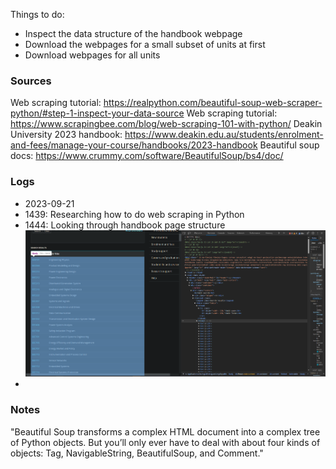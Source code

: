 Things to do:
- Inspect the data structure of the handbook webpage
- Download the webpages for a small subset of units at first
- Download webpages for all units

### Sources
Web scraping tutorial: https://realpython.com/beautiful-soup-web-scraper-python/#step-1-inspect-your-data-source 
Web scraping tutorial: https://www.scrapingbee.com/blog/web-scraping-101-with-python/
Deakin University 2023 handbook: https://www.deakin.edu.au/students/enrolment-and-fees/manage-your-course/handbooks/2023-handbook
Beautiful soup docs: https://www.crummy.com/software/BeautifulSoup/bs4/doc/

### Logs
- 2023-09-21 
 - 1439: Researching how to do web scraping in Python
 - 1444: Looking through handbook page structure ![](1.png)
 - 

### Notes
"Beautiful Soup transforms a complex HTML document into a complex tree of Python objects. But you’ll only ever have to deal with about four kinds of objects: Tag, NavigableString, BeautifulSoup, and Comment."